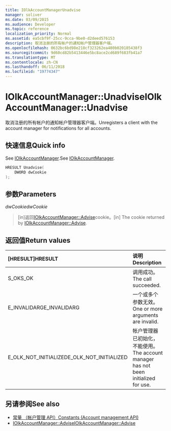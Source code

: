 ```yaml
---
title: IOlkAccountManagerUnadvise
manager: soliver
ms.date: 03/09/2015
ms.audience: Developer
ms.topic: reference
localization_priority: Normal
ms.assetid: ea5cbf9f-25cc-9cca-9be0-d2deed576153
description: 取消注册的所有帐户的通知帐户管理器客户端。
ms.openlocfilehash: 0632bc6bd98e218cf323262ea480b020185438f3
ms.sourcegitcommit: 9d60cd82b5413446e5bc8ace2cd689f683fb41a7
ms.translationtype: MT
ms.contentlocale: zh-CN
ms.lasthandoff: 06/11/2018
ms.locfileid: "19774347"
---
```

# <a name="iolkaccountmanagerunadvise"></a><span data-ttu-id="2f3bf-103">IOlkAccountManager::Unadvise</span><span class="sxs-lookup"><span data-stu-id="2f3bf-103">IOlkAccountManager::Unadvise</span></span>

<span data-ttu-id="2f3bf-104">取消注册的所有帐户的通知帐户管理器客户端。</span><span class="sxs-lookup"><span data-stu-id="2f3bf-104">Unregisters a client with the account manager for notifications for all accounts.</span></span> 
  
## <a name="quick-info"></a><span data-ttu-id="2f3bf-105">快速信息</span><span class="sxs-lookup"><span data-stu-id="2f3bf-105">Quick info</span></span>

<span data-ttu-id="2f3bf-106">See [IOlkAccountManager](iolkaccountmanager.md).</span><span class="sxs-lookup"><span data-stu-id="2f3bf-106">See [IOlkAccountManager](iolkaccountmanager.md).</span></span>
  
```cpp
HRESULT Unadvise(
    DWORD dwCookie
);

```

## <a name="parameters"></a><span data-ttu-id="2f3bf-107">参数</span><span class="sxs-lookup"><span data-stu-id="2f3bf-107">Parameters</span></span>

<span data-ttu-id="2f3bf-108">_dwCookie_</span><span class="sxs-lookup"><span data-stu-id="2f3bf-108">_dwCookie_</span></span>
  
> <span data-ttu-id="2f3bf-109">[in]返回[IOlkAccountManager::Advise](iolkaccountmanager-advise.md)cookie。</span><span class="sxs-lookup"><span data-stu-id="2f3bf-109">[in] The cookie returned by [IOlkAccountManager::Advise](iolkaccountmanager-advise.md).</span></span>
    
## <a name="return-values"></a><span data-ttu-id="2f3bf-110">返回值</span><span class="sxs-lookup"><span data-stu-id="2f3bf-110">Return values</span></span>

|<span data-ttu-id="2f3bf-111">**[HRESULT]**</span><span class="sxs-lookup"><span data-stu-id="2f3bf-111">**HRESULT**</span></span>|<span data-ttu-id="2f3bf-112">**说明**</span><span class="sxs-lookup"><span data-stu-id="2f3bf-112">**Description**</span></span>|
|:-----|:-----|
|<span data-ttu-id="2f3bf-113">S_OK</span><span class="sxs-lookup"><span data-stu-id="2f3bf-113">S_OK</span></span>  <br/> |<span data-ttu-id="2f3bf-114">调用成功。</span><span class="sxs-lookup"><span data-stu-id="2f3bf-114">The call succeeded.</span></span>  <br/> |
|<span data-ttu-id="2f3bf-115">E_INVALIDARG</span><span class="sxs-lookup"><span data-stu-id="2f3bf-115">E_INVALIDARG</span></span>  <br/> |<span data-ttu-id="2f3bf-116">一个或多个参数无效。</span><span class="sxs-lookup"><span data-stu-id="2f3bf-116">One or more arguments are invalid.</span></span>  <br/> |
|<span data-ttu-id="2f3bf-117">E_OLK_NOT_INITIALIZED</span><span class="sxs-lookup"><span data-stu-id="2f3bf-117">E_OLK_NOT_INITIALIZED</span></span>  <br/> |<span data-ttu-id="2f3bf-118">帐户管理器已初始化，不能使用。</span><span class="sxs-lookup"><span data-stu-id="2f3bf-118">The account manager has not been initialized for use.</span></span>  <br/> |
   
## <a name="see-also"></a><span data-ttu-id="2f3bf-119">另请参阅</span><span class="sxs-lookup"><span data-stu-id="2f3bf-119">See also</span></span>

- [<span data-ttu-id="2f3bf-120">常量 （帐户管理 API）</span><span class="sxs-lookup"><span data-stu-id="2f3bf-120">Constants (Account management API)</span></span>](constants-account-management-api.md)  
- [<span data-ttu-id="2f3bf-121">IOlkAccountManager::Advise</span><span class="sxs-lookup"><span data-stu-id="2f3bf-121">IOlkAccountManager::Advise</span></span>](iolkaccountmanager-advise.md)

